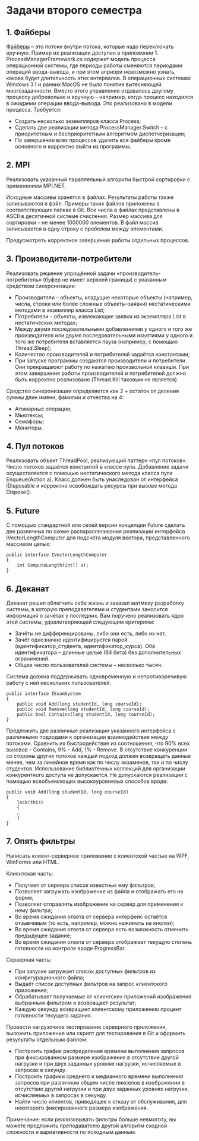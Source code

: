 # Задачи второго семестра
## 1. Файберы
[Файберы](https://msdn.microsoft.com/ru-ru/library/windows/desktop/ms682661%28v=vs.85%29.aspx) – это потоки внутри потока, которые надо переключать вручную. Пример их реализации доступен в приложении 1. ProcessManagerFramework.cs содержит модель процесса операционной системы, где периоды работы сменяются периодами операций ввода-вывода, и при этом априори невозможно узнать, какова будет длительность этих интервалов.
В операционных системах Windows 3.1 и ранних MacOS не было понятия вытесняющей многозадачности. Вместо этого управление отдавалось другому процессу добровольно и вручную – например, когда процесс находился в ожидании операции ввода-вывода. Это реализовано в модели процесса.
Требуется:
- Создать несколько экземпляров класса Process;
- Сделать две реализации метода ProcessManager.Switch – с приоритетным и бесприоритетным алгоритмом диспетчеризации;
- По завершении всех процессов удалить все файберы кроме основного и корректно выйти из программы.

## 2. MPI
Реализовать указанный параллельный алгоритм быстрой сортировки с применением MPI.NET.

Исходные массивы хранятся в файлах. Результаты работы также записываются в файл. Примеры таких файлов приложены в соответствующих папках в Git. Все числа в файлах представлены в ASCII в десятичной системе счисления.
Размер массива для сортировки – не менее 1000000 элементов. В файл массив записывается в одну строку с пробелом между элементами.

Предусмотреть корректное завершение работы отдельных процессов.

## 3. Производители-потребители

Реализовать решение упрощённой задачи «производитель-потребитель» (буфер не имеет верхней границы) с указанным средством синхронизации:
- Производители – объекты, кладущие некоторые объекты (например, числа, строки или более сложные объекты-заявки) нестатическими методами в экземпляр класса List<T>;
- Потребители – объекты, извлекающие заявки из экземпляра List<T> в нестатических методах;
- Между двумя последовательными добавлениями у одного и того же производителя или двумя последовательными изъятиями у одного и того же потребителя вставляется пауза (например, с помощью Thread.Sleep);
- Количество производителей и потребителей задаётся константами;
- При запуске программы создаются производители и потребители. Они прекращаюют работу по нажатию произвольной клавиши. При этом завершение работы производителей и потребителей должно быть корректно реализовано (Thread.Kill таковым не является).

Средство синхронизации определяется как 2 + остаток от деления суммы длин имени, фамилии и отчества на 4:
- Атомарные операции;
- Мьютексы;
- Семафоры;
- Мониторы.

## 4. Пул потоков
Реализовать объект ThreadPool, реализующий паттерн «пул потоков». Число потоков задаётся константой в классе пула. Добавление задачи осуществляется с помощью нестатического метода класса пула Enqueue(Action a). Класс должен быть унаследован от интерфейса IDisposable и корректно освобождать ресурсы при вызове метода Dispose().

## 5. Future
С помощью стандартной или своей версии концепции Future сделать две различных по схеме распараллеливания реализации интерфейса IVectorLengthComputer для подсчёта модуля вектора, представленного массивом целых:
```
public interface IVectorLengthComputer
{
    int ComputeLength(int[] a);
}
```
## 6. Деканат 
Деканат решил облегчить себе жизнь и заказал матмеху разработку системы, в которую преподавателями и студентами заносится информация о зачётах у последних. Вам поручено реализовать ядро этой системы, удовлетворяющей следующим критериям:
- Зачёты не дифференцированы, либо они есть, либо их нет.
- Зачёт однозначно идентифицируется парой (идентификатор_студента, идентификатор_курса). Оба идентификатора – длинные целые (64 бита) без дополнительных ограничений.
- Общее число пользователей системы – несколько тысяч.

Система должна поддерживать одновременную и непротиворечивую работу с ней нескольких пользователей.
```
public interface IExamSystem
{
    public void Add(long studentId, long courseId);
    public void Remove(long studentId, long courseId);
    public bool Contains(long studentId, long courseId);
}
```
Предложить две различные реализации указанного интерфейса с различными подходами к организации взаимодействия между потоками. Сравнить их быстродействие из соотношения, что 90% всех вызовов – Contains, 9% - Add, 1% - Remove. В отсутствие конкуренции со стороны других потоков каждый подход должен возвращать данные менее, чем за линейное время как по числу экзаменов, так и по числу студентов. Использование библиотечных коллекций для организации конкурентного доступа не допускается. Не допускаются реализации с помощью всеобъемлющих высокоуровневых способов вроде:
```
public void Add(long studentId, long courseId)
{
    lock(this)
    {
    …
    }
}
```
## 7. Опять фильтры
Написать клиент-серверное приложение с клиентской частью на WPF, WinForms или HTML.

Клиентская часть:
- Получает от сервера список известных ему фильтров;
- Позволяет загружать изображение из файла и отображать его на форме;
- Позволяет отправлять изображение на сервер для применения к нему фильтра;
- Во время ожидания ответа от сервера интерфейс остаётся отзывчивым (то есть, например, можно нажимать на кнопки);
- Во время ожидания ответа от сервера есть возможность отменить предыдущее задание;
- Во время ожидания ответа от сервера отображает текущую степень готовности на контроле вроде ProgressBar.

Серверная часть:
- При запуске загружает список доступных фильтров из конфигурационного файла;
- Выдаёт список доступных фильтров на запрос клиентского приложения;
- Обрабатывает получаемые от клиентских приложений изображения выбранным фильтром и возвращает результат;
- Каждую секунду возвращает клиентскому приложению процент готовности текущего задания.

Провести нагрузочное тестирование серверного приложения, выложить приложение или скрипт для тестирования в Git и оформить результаты отдельным файлом:
- Построить график распределения времени выполнения запросов при фиксированном размере изображения в отсутствие другой нагрузки и при двух заданных уровнях нагрузки, исчисляемых в запросах в секунду.
- Построить графики среднего и медианного времени выполнения запросов при различном общем числе пикселов в изображении в отсутствие другой нагрузки и при двух заданных уровнях нагрузки, исчисляемых в запросах в секунду.
- Найти число клиентов, приводящее к отказу от обслуживания, для некоторого фиксированного размера изображения.

Примечание: если реализовывать фильтры больше невмоготу, вы можете предложить преподавателю другой алгоритм сходной сложности и вариативности по исходным данным.
